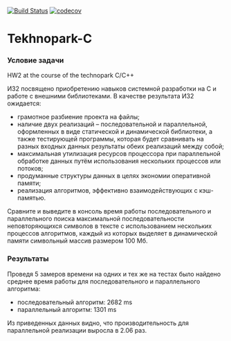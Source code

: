 [![Build Status](https://travis-ci.com/TimRazumov/Tekhnopark-C.svg?branch=dev-hw-2)](https://travis-ci.com/TimRazumov/Tekhnopark-C)
[![codecov](https://codecov.io/gh/TimRazumov/Tekhnopark-C/branch/dev-hw-2/graph/badge.svg)](https://codecov.io/gh/TimRazumov/Tekhnopark-C)
# Tekhnopark-C

### Условие задачи

HW2 at the course of the technopark C/C++

ИЗ2 посвящено приобретению навыков системной разработки на C и работе с внешними библиотеками. В качестве результата ИЗ2 ожидается:
* грамотное разбиение проекта на файлы;
* наличие двух реализаций – последовательной и параллельной, оформленных в виде статической и динамической библиотеки, а также тестирующей программы, которая будет сравнивать на разных входных данных результаты обеих реализаций между собой;
* максимальная утилизация ресурсов процессора при параллельной обработке данных путём использования нескольких процессов или потоков;
* продуманные структуры данных в целях экономии оперативной памяти;
* реализация алгоритмов, эффективно взаимодействующих с кэш-памятью.

Сравните и выведите в консоль время работы последовательного и параллельного поиска максимальной последовательности неповторяющихся символов в тексте с использованием нескольких процессов алгоритмов, каждый из которых выделяет в динамической памяти символьный массив размером 100 Мб.

### Результаты

Проведя 5 замеров времени на одних и тех же на тестах было найдено среднее время работы для последовательного и параллельного алгоритма:

* последовательный алгоритм: 2682 ms
* параллельный алгоритм: 1301 ms

Из приведенных данных видно, что производительность для параллельной реализации выросла в 2.06 раз. 
